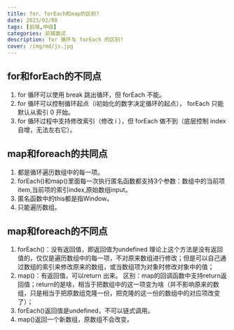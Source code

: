 ```yaml
---
title: for、forEach和map的区别?
date: 2023/02/08
tags: [前端,中级]
categories: 前端面试
description: for 循环与 forEach 的区别?
cover: /img/md/js.jpg
---
```


## for和forEach的不同点
1. for 循环可以使用 break 跳出循环，但 forEach 不能。
2. for 循环可以控制循环起点（i初始化的数字决定循环的起点）， forEach 只能默认从索引 0 开始。
3. for 循环过程中支持修改索引（修改 i ），但 forEach 做不到（底层控制 index 自增，无法左右它）。

## map和foreach的共同点
1. 都是循环遍历数组中的每一项。
2. forEach()和map()里面每一次执行匿名函数都支持3个参数：数组中的当前项item,当前项的索引index,原始数组input。
3. 匿名函数中的this都是指Window。
4. 只能遍历数组。

## map和foreach的不同点
1. forEach()：没有返回值，即返回值为undefined
理论上这个方法是没有返回值的，仅仅是遍历数组中的每一项，不对原来数组进行修改；但是可以自己通过数组的索引来修改原来的数组，或当数组项为对象时修改对象中的值；
2. map()：有返回值，可以return 出来。
区别：map的回调函数中支持return返回值；return的是啥，相当于把数组中的这一项变为啥（并不影响原来的数组，只是相当于把原数组克隆一份，把克隆的这一份的数组中的对应项改变了）；
3. forEach()返回值是undefined，不可以链式调用。
4. map()返回一个新数组，原数组不会改变。